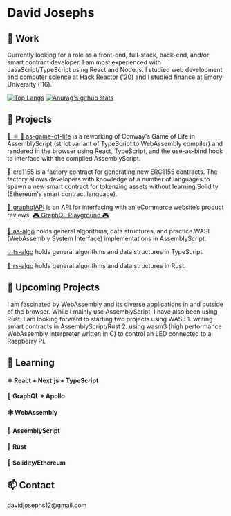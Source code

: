 # David Josephs
## 👷 Work
Currently looking for a role as a front-end, full-stack, back-end, and/or smart contract developer. I am most experienced with JavaScript/TypeScript using React and Node.js. I studied web development and computer science at Hack Reactor ('20) and I studied finance at Emory University ('16).

[![Top Langs](https://github-readme-stats.vercel.app/api/top-langs/?username=DMJ16&exclude_repo=as-algo&layout=compact&hide=shell)](https://github.com/anuraghazra/github-readme-stats)
[![Anurag's github stats](https://github-readme-stats.vercel.app/api?username=DMJ16&show_icons=true&theme=vue)](https://github.com/anuraghazra/github-readme-stats)

## 🔬 Projects
[🚀 ⚛️ 👾 as-game-of-life](https://github.com/DMJ16/as-game-of-life) is a reworking of Conway's Game of Life in AssemblyScript (strict variant of TypeScript to WebAssembly compiler) and rendered in the browser using React, TypeScript, and the use-as-bind hook to interface with the compiled AssemblyScript.

[🔏 erc1155](https://github.com/DMJ16/erc1155) is a factory contract for generating new ERC1155 contracts. The factory allows developers with knowledge of a number of languages to spawn a new smart contract for tokenzing assets without learning Solidity (Ethereum's smart contract language).

[🔮 graphqlAPI](https://github.com/DMJ16/graphqlAPI) is an API for interfacing with an eCommerce website’s product reviews. [🎮 GraphQL Playground 🎮](http://ec2-34-204-6-123.compute-1.amazonaws.com:4000/reviews)

[🚀 as-algo](https://github.com/DMJ16/as-algo) holds general algorithms, data structures, and practice WASI (WebAssembly System Interface) implementations in AssemblyScript.

[💡 ts-algo](https://github.com/DMJ16/ts-algo) holds general algorithms and data structures in TypeScript.

[🦀 rs-algo](https://github.com/DMJ16/rs-algo) holds general algorithms and data structures in Rust. 

## 🔭 Upcoming Projects
I am fascinated by WebAssembly and its diverse applications in and outside of the browser. While I mainly use AssemblyScript, I have also been using Rust. I am looking forward to starting two projects using WASI: 1. writing smart contracts in AssemblyScript/Rust 2. using wasm3 (high performance WebAssembly interpreter written in C) to control an LED connected to a Raspberry Pi.

## 🌱 Learning
#### ⚛️ React + Next.js + TypeScript
#### 🔮 GraphQL + Apollo
#### 🕸️ WebAssembly
#### 🚀 AssemblyScript
#### 🦀 Rust
#### 🔏 Solidity/Ethereum

## 📫 Contact 
davidjosephs12@gmail.com
